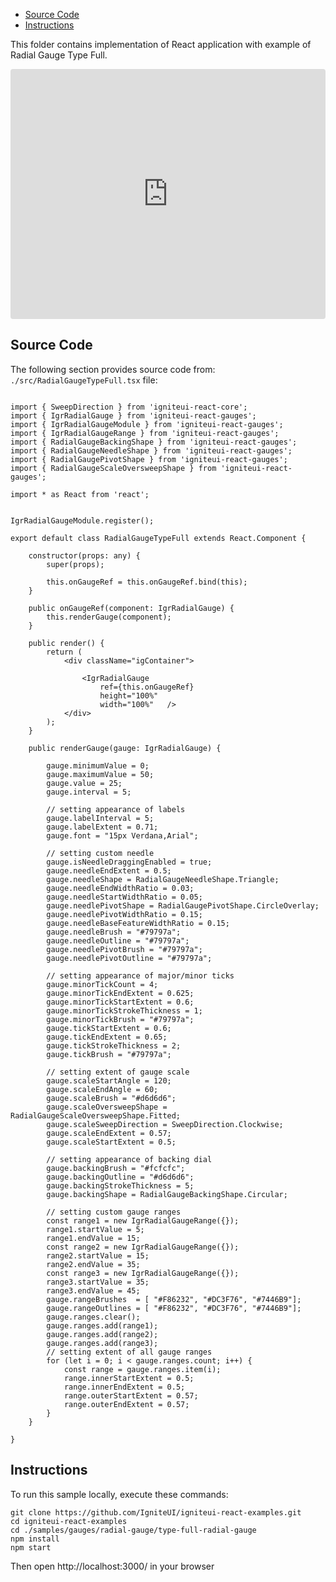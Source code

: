 <!-- NOTE: do not change this file because it will be auto re-generated from template file: -->
<!-- https://github.com/IgniteUI/igniteui-react-examples/tree/master/sample-template-files/ReadMe.md -->

<!-- ## Table of Contents -->
<!-- - [Sample Preview](#Sample-Preview) -->
- [Source Code](#Source-Code)
- [Instructions](#Instructions)

This folder contains implementation of React application with example of Radial Gauge Type Full.
<!-- in the Radial Gauge component -->
<!-- [Radial Gauge](https://infragistics.com/Reactsite/components/radial-gauge.html) -->

<html lang="en" xmlns="http://www.w3.org/1999/xhtml">
    <body>
        <!-- <a target="_blank" href="https://codesandbox.io/s/github/IgniteUI/igniteui-react-examples/tree/master/samples/gauges/radial-gauge/type-full-radial-gauge?fontsize=14&hidenavigation=1&theme=dark&view=preview&file=/src/RadialGaugeTypeFull.tsx" rel="noopener noreferrer">
            <img height="40px" style="border-radius: 0.5rem" alt="Edit on CodeSandbox" src="https://static.infragistics.com/xplatform/images/sandbox/edit.png"/>
        </a> -->
        <!-- <a target="_blank"
href="https://codesandbox.io/s/github/IgniteUI/igniteui-react-examples/tree/master/samples/maps/geo-map/binding-csv-points?fontsize=14&hidenavigation=1&theme=dark&view=preview">
            <img alt="Edit Sample" src="https://codesandbox.io/static/img/play-codesandbox.svg"/>
        </a> -->
        <!-- <a target="_blank" style="margin-left: 0.5rem"
href="https://codesandbox.io/embed/github/IgniteUI/igniteui-react-examples/tree/master/samples/gauges/radial-gauge/type-full-radial-gauge?fontsize=14&hidenavigation=1&theme=dark&view=preview&file=/src/RadialGaugeTypeFull.tsx">
            <img height="40px" style="border-radius: 5px" alt="View on CodeSandbox" src="https://static.infragistics.com/xplatform/images/sandbox/view.png"/>
        </a> -->
        <!-- <a target="_blank"
href="https://codesandbox.io/embed/github/IgniteUI/igniteui-react-examples/tree/master/samples/maps/geo-map/binding-csv-points?fontsize=14&hidenavigation=1&theme=dark&view=preview">
            <img alt="View on CodeSandbox" src="https://static.infragistics.com/xplatform/images/sandbox/view.png"/>
        </a>
https://codesandbox.io/embed/react-treemap-overview-rtb45
https://codesandbox.io/static/img/play-codesandbox.svg
https://codesandbox.io/embed/react-treemap-overview-rtb45?view=browser -->
    </body>
</html>

<!-- ## Sample Preview -->

<iframe
  src="https://codesandbox.io/embed/github/IgniteUI/igniteui-react-examples/tree/master/samples/gauges/radial-gauge/type-full-radial-gauge?fontsize=14&hidenavigation=1&theme=dark&view=preview&file=/src/RadialGaugeTypeFull.tsx"
  style="width:100%; height:400px; border:0; border-radius: 4px; overflow:hidden;"
  allow="accelerometer; ambient-light-sensor; camera; encrypted-media; geolocation; gyroscope; hid; microphone; midi; payment; usb; vr"
  sandbox="allow-forms allow-modals allow-popups allow-presentation allow-same-origin allow-scripts"
></iframe>

## Source Code

The following section provides source code from:
`./src/RadialGaugeTypeFull.tsx` file:

```tsx

import { SweepDirection } from 'igniteui-react-core';
import { IgrRadialGauge } from 'igniteui-react-gauges';
import { IgrRadialGaugeModule } from 'igniteui-react-gauges';
import { IgrRadialGaugeRange } from 'igniteui-react-gauges';
import { RadialGaugeBackingShape } from 'igniteui-react-gauges';
import { RadialGaugeNeedleShape } from 'igniteui-react-gauges';
import { RadialGaugePivotShape } from 'igniteui-react-gauges';
import { RadialGaugeScaleOversweepShape } from 'igniteui-react-gauges';

import * as React from 'react';


IgrRadialGaugeModule.register();

export default class RadialGaugeTypeFull extends React.Component {

    constructor(props: any) {
        super(props);

        this.onGaugeRef = this.onGaugeRef.bind(this);
    }

    public onGaugeRef(component: IgrRadialGauge) {
        this.renderGauge(component);
    }

    public render() {
        return (
            <div className="igContainer">

                <IgrRadialGauge
                    ref={this.onGaugeRef}
                    height="100%"
                    width="100%"   />
            </div>
        );
    }

    public renderGauge(gauge: IgrRadialGauge) {

        gauge.minimumValue = 0;
        gauge.maximumValue = 50;
        gauge.value = 25;
        gauge.interval = 5;

        // setting appearance of labels
        gauge.labelInterval = 5;
        gauge.labelExtent = 0.71;
        gauge.font = "15px Verdana,Arial";

        // setting custom needle
        gauge.isNeedleDraggingEnabled = true;
        gauge.needleEndExtent = 0.5;
        gauge.needleShape = RadialGaugeNeedleShape.Triangle;
        gauge.needleEndWidthRatio = 0.03;
        gauge.needleStartWidthRatio = 0.05;
        gauge.needlePivotShape = RadialGaugePivotShape.CircleOverlay;
        gauge.needlePivotWidthRatio = 0.15;
        gauge.needleBaseFeatureWidthRatio = 0.15;
        gauge.needleBrush = "#79797a";
        gauge.needleOutline = "#79797a";
        gauge.needlePivotBrush = "#79797a";
        gauge.needlePivotOutline = "#79797a";

        // setting appearance of major/minor ticks
        gauge.minorTickCount = 4;
        gauge.minorTickEndExtent = 0.625;
        gauge.minorTickStartExtent = 0.6;
        gauge.minorTickStrokeThickness = 1;
        gauge.minorTickBrush = "#79797a";
        gauge.tickStartExtent = 0.6;
        gauge.tickEndExtent = 0.65;
        gauge.tickStrokeThickness = 2;
        gauge.tickBrush = "#79797a";

        // setting extent of gauge scale
        gauge.scaleStartAngle = 120;
        gauge.scaleEndAngle = 60;
        gauge.scaleBrush = "#d6d6d6";
        gauge.scaleOversweepShape = RadialGaugeScaleOversweepShape.Fitted;
        gauge.scaleSweepDirection = SweepDirection.Clockwise;
        gauge.scaleEndExtent = 0.57;
        gauge.scaleStartExtent = 0.5;

        // setting appearance of backing dial
        gauge.backingBrush = "#fcfcfc";
        gauge.backingOutline = "#d6d6d6";
        gauge.backingStrokeThickness = 5;
        gauge.backingShape = RadialGaugeBackingShape.Circular;

        // setting custom gauge ranges
        const range1 = new IgrRadialGaugeRange({});
        range1.startValue = 5;
        range1.endValue = 15;
        const range2 = new IgrRadialGaugeRange({});
        range2.startValue = 15;
        range2.endValue = 35;
        const range3 = new IgrRadialGaugeRange({});
        range3.startValue = 35;
        range3.endValue = 45;
        gauge.rangeBrushes  = [ "#F86232", "#DC3F76", "#7446B9"];
        gauge.rangeOutlines = [ "#F86232", "#DC3F76", "#7446B9"];
        gauge.ranges.clear();
        gauge.ranges.add(range1);
        gauge.ranges.add(range2);
        gauge.ranges.add(range3);
        // setting extent of all gauge ranges
        for (let i = 0; i < gauge.ranges.count; i++) {
            const range = gauge.ranges.item(i);
            range.innerStartExtent = 0.5;
            range.innerEndExtent = 0.5;
            range.outerStartExtent = 0.57;
            range.outerEndExtent = 0.57;
        }
    }

}
```

## Instructions
To run this sample locally, execute these commands:

```
git clone https://github.com/IgniteUI/igniteui-react-examples.git
cd igniteui-react-examples
cd ./samples/gauges/radial-gauge/type-full-radial-gauge
npm install
npm start

```

Then open http://localhost:3000/ in your browser

